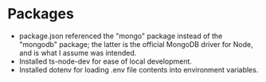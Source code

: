 # Packages
- package.json referenced the "mongo" package instead of the "mongodb" package; the latter is the official MongoDB driver for Node, and is what I assume was intended.
- Installed ts-node-dev for ease of local development.
- Installed dotenv for loading .env file contents into environment variables.